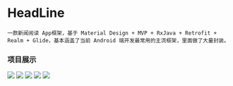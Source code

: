 # HeadLine
	一款新闻阅读 App框架，基于 Material Design + MVP + RxJava + Retrofit + Realm + Glide，基本涵盖了当前 Android 端开发最常用的主流框架，里面做了大量封装。

### 项目展示
![](/art/01.png)
![](/art/02.png)
![](/art/03.png)
![](/art/04.png)
![](/art/05.png)